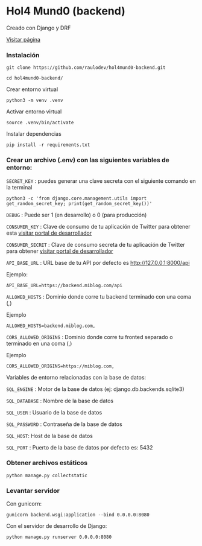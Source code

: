 # Hol4 Mund0 (backend)

Creado con Django y DRF

[Visitar página](https://hol4mund0.vercel.app/)

### Instalación

```
git clone https://github.com/raulodev/hol4mund0-backend.git
```

```
cd hol4mund0-backend/
```

Crear entorno virtual

```
python3 -m venv .venv
```

Activar entorno virtual

```
source .venv/bin/activate
```

Instalar dependencias

```
pip install -r requirements.txt
```

### Crear un archivo (.env) con las siguientes variables de entorno:

`SECRET_KEY` : puedes generar una clave secreta con el siguiente comando en la terminal

```
python3 -c 'from django.core.management.utils import get_random_secret_key; print(get_random_secret_key())'
```

`DEBUG` : Puede ser 1 (en desarrollo) o 0 (para producción)

`CONSUMER_KEY` : Clave de consumo de tu aplicación de Twitter para obtener esta [visitar portal de desarrollador](https://developer.twitter.com/en/portal/dashboard)

`CONSUMER_SECRET` : Clave de consumo secreta de tu aplicación de Twitter para obtener [visitar portal de desarrollador](https://developer.twitter.com/en/portal/dashboard)

`API_BASE_URL` : URL base de tu API por defecto es http://127.0.0.1:8000/api

Ejemplo:

```
API_BASE_URL=https://backend.miblog.com/api
```

`ALLOWED_HOSTS` : Dominio donde corre tu backend terminado con una coma (,)

Ejemplo

```
ALLOWED_HOSTS=backend.miblog.com,
```

`CORS_ALLOWED_ORIGINS` : Dominio donde corre tu fronted separado o terminado en una coma (,)

Ejemplo

```
CORS_ALLOWED_ORIGINS=https://miblog.com,
```

Variables de entorno relacionadas con la base de datos:

`SQL_ENGINE` : Motor de la base de datos (ej: django.db.backends.sqlite3)

`SQL_DATABASE` : Nombre de la base de datos

`SQL_USER` : Usuario de la base de datos

`SQL_PASSWORD` : Contraseña de la base de datos

`SQL_HOST`: Host de la base de datos

`SQL_PORT` : Puerto de la base de datos por defecto es: 5432

### Obtener archivos estáticos

```
python manage.py collectstatic
```

### Levantar servidor

Con gunicorn:

```
gunicorn backend.wsgi:application --bind 0.0.0.0:8080
```

Con el servidor de desarrollo de Django:

```
python manage.py runserver 0.0.0.0:8080
```
